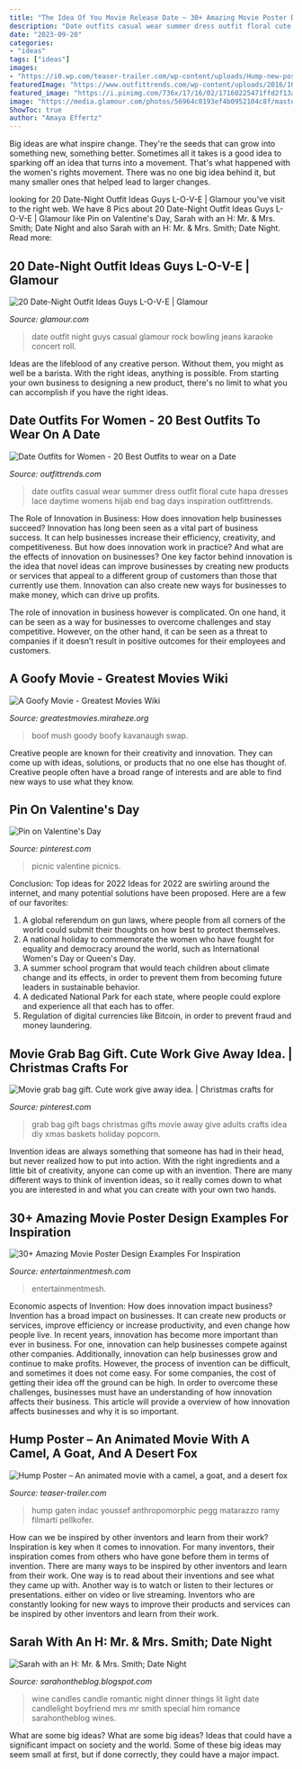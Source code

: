 ```yaml
---
title: "The Idea Of You Movie Release Date ~ 30+ Amazing Movie Poster Design Examples For Inspiration"
description: "Date outfits casual wear summer dress outfit floral cute hapa dresses lace daytime womens hijab end bag days inspiration outfittrends"
date: "2023-09-20"
categories:
- "ideas"
tags: ["ideas"]
images:
- "https://i0.wp.com/teaser-trailer.com/wp-content/uploads/Hump-new-poster.jpg?ssl=1"
featuredImage: "https://www.outfittrends.com/wp-content/uploads/2016/10/date-outfits-for-women9.jpg"
featured_image: "https://i.pinimg.com/736x/17/16/02/17160225471ffd2f13a2af45c917e9ef--picnic-ideas-picnics.jpg"
image: "https://media.glamour.com/photos/56964c0193ef4b0952104c8f/master/w_400,c_limit/fashion-2012-07-0717-03-date-night-outfit-ideas-ashley-madekwe_li.jpg"
ShowToc: true
author: "Amaya Effertz"
---
```



Big ideas are what inspire change. They're the seeds that can grow into something new, something better. Sometimes all it takes is a good idea to sparking off an idea that turns into a movement. That's what happened with the women's rights movement. There was no one big idea behind it, but many smaller ones that helped lead to larger changes.

	

		
looking for 20 Date-Night Outfit Ideas Guys L-O-V-E | Glamour you've visit to the right web. We have 8 Pics about 20 Date-Night Outfit Ideas Guys L-O-V-E | Glamour like Pin on Valentine&#039;s Day, Sarah with an H: Mr. &amp; Mrs. Smith; Date Night and also Sarah with an H: Mr. &amp; Mrs. Smith; Date Night. Read more:
		
    
## 20 Date-Night Outfit Ideas Guys L-O-V-E | Glamour

<img loading=lazy src="https://media.glamour.com/photos/56964c0193ef4b0952104c8f/master/w_400,c_limit/fashion-2012-07-0717-03-date-night-outfit-ideas-ashley-madekwe_li.jpg" onerror="this.onerror=null;this.src='https://tse4.mm.bing.net/th?id=OIP.qVsPNP6mI97FlX6FP8uUFgAAAA&amp;pid=15.1';" alt="20 Date-Night Outfit Ideas Guys L-O-V-E | Glamour">

_Source: glamour.com_

>date outfit night guys casual glamour rock bowling jeans karaoke concert roll. 

	

Ideas are the lifeblood of any creative person. Without them, you might as well be a barista. With the right ideas, anything is possible. From starting your own business to designing a new product, there's no limit to what you can accomplish if you have the right ideas.

    
## Date Outfits For Women - 20 Best Outfits To Wear On A Date

<img loading=lazy src="https://www.outfittrends.com/wp-content/uploads/2016/10/date-outfits-for-women9.jpg" onerror="this.onerror=null;this.src='https://tse3.mm.bing.net/th?id=OIP.0kggFG2QgucOxnJ0xZKBQwHaLK&amp;pid=15.1';" alt="Date Outfits for Women - 20 Best Outfits to wear on a Date">

_Source: outfittrends.com_

>date outfits casual wear summer dress outfit floral cute hapa dresses lace daytime womens hijab end bag days inspiration outfittrends. 

	

The Role of Innovation in Business: How does innovation help businesses succeed?
Innovation has long been seen as a vital part of business success. It can help businesses increase their efficiency, creativity, and competitiveness. But how does innovation work in practice? And what are the effects of innovation on businesses?
One key factor behind innovation is the idea that novel ideas can improve businesses by creating new products or services that appeal to a different group of customers than those that currently use them. Innovation can also create new ways for businesses to make money, which can drive up profits.

The role of innovation in business however is complicated. On one hand, it can be seen as a way for businesses to overcome challenges and stay competitive. However, on the other hand, it can be seen as a threat to companies if it doesn’t result in positive outcomes for their employees and customers.

    
## A Goofy Movie - Greatest Movies Wiki

<img loading=lazy src="https://static.miraheze.org/greatestmovieswiki/d/d3/On_the_open_rooooad.jpg" onerror="this.onerror=null;this.src='https://tse2.mm.bing.net/th?id=OIP.IT-8lg3zdM0K8g2gXmYFygHaLH&amp;pid=15.1';" alt="A Goofy Movie - Greatest Movies Wiki">

_Source: greatestmovies.miraheze.org_

>boof mush goody boofy kavanaugh swap. 

	

Creative people are known for their creativity and innovation. They can come up with ideas, solutions, or products that no one else has thought of. Creative people often have a broad range of interests and are able to find new ways to use what they know.

    
## Pin On Valentine&#039;s Day

<img loading=lazy src="https://i.pinimg.com/736x/17/16/02/17160225471ffd2f13a2af45c917e9ef--picnic-ideas-picnics.jpg" onerror="this.onerror=null;this.src='https://tse1.mm.bing.net/th?id=OIP.TO55nCOCk0aUc-1V1sEWXQHaFj&amp;pid=15.1';" alt="Pin on Valentine&#039;s Day">

_Source: pinterest.com_

>picnic valentine picnics. 

	

Conclusion: Top ideas for 2022
Ideas for 2022 are swirling around the internet, and many potential solutions have been proposed. Here are a few of our favorites: 
1. A global referendum on gun laws, where people from all corners of the world could submit their thoughts on how best to protect themselves. 
2. A national holiday to commemorate the women who have fought for equality and democracy around the world, such as International Women's Day or Queen's Day. 
3. A summer school program that would teach children about climate change and its effects, in order to prevent them from becoming future leaders in sustainable behavior. 
4. A dedicated National Park for each state, where people could explore and experience all that each has to offer. 
5. Regulation of digital currencies like Bitcoin, in order to prevent fraud and money laundering.

    
## Movie Grab Bag Gift. Cute Work Give Away Idea. | Christmas Crafts For

<img loading=lazy src="https://i.pinimg.com/originals/41/aa/03/41aa0357d21c4dea168ba0b8cea5e9f9.jpg" onerror="this.onerror=null;this.src='https://tse3.mm.bing.net/th?id=OIP.1ec7pfwKHQNmNon30K55YwHaJ6&amp;pid=15.1';" alt="Movie grab bag gift. Cute work give away idea. | Christmas crafts for">

_Source: pinterest.com_

>grab bag gift bags christmas gifts movie away give adults crafts idea diy xmas baskets holiday popcorn. 

	

Invention ideas are always something that someone has had in their head, but never realized how to put into action. With the right ingredients and a little bit of creativity, anyone can come up with an invention. There are many different ways to think of invention ideas, so it really comes down to what you are interested in and what you can create with your own two hands.

    
## 30+ Amazing Movie Poster Design Examples For Inspiration

<img loading=lazy src="https://www.entertainmentmesh.com/wp-content/uploads/2015/05/splice.jpg" onerror="this.onerror=null;this.src='https://tse1.mm.bing.net/th?id=OIP.KE_2Cgn-QQPYsCGMtyms2AHaK-&amp;pid=15.1';" alt="30+ Amazing Movie Poster Design Examples For Inspiration">

_Source: entertainmentmesh.com_

>entertainmentmesh. 

	

Economic aspects of Invention: How does innovation impact business?
Invention has a broad impact on businesses. It can create new products or services, improve efficiency or increase productivity, and even change how people live. In recent years, innovation has become more important than ever in business. For one, innovation can help businesses compete against other companies. Additionally, innovation can help businesses grow and continue to make profits. However, the process of invention can be difficult, and sometimes it does not come easy. For some companies, the cost of getting their idea off the ground can be high. In order to overcome these challenges, businesses must have an understanding of how innovation affects their business. This article will provide a overview of how innovation affects businesses and why it is so important.

    
## Hump Poster – An Animated Movie With A Camel, A Goat, And A Desert Fox

<img loading=lazy src="https://i0.wp.com/teaser-trailer.com/wp-content/uploads/Hump-new-poster.jpg?ssl=1" onerror="this.onerror=null;this.src='https://tse4.mm.bing.net/th?id=OIP.aBU8EAOcBIctBZhZlRgqOgHaK9&amp;pid=15.1';" alt="Hump Poster – An animated movie with a camel, a goat, and a desert fox">

_Source: teaser-trailer.com_

>hump gaten indac youssef anthropomorphic pegg matarazzo ramy filmarti pellkofer. 

	

How can we be inspired by other inventors and learn from their work?
Inspiration is key when it comes to innovation. For many inventors, their inspiration comes from others who have gone before them in terms of invention. There are many ways to be inspired by other inventors and learn from their work. One way is to read about their inventions and see what they came up with. Another way is to watch or listen to their lectures or presentations. either on video or live streaming. Inventors who are constantly looking for new ways to improve their products and services can be inspired by other inventors and learn from their work.

    
## Sarah With An H: Mr. &amp; Mrs. Smith; Date Night

<img loading=lazy src="http://3.bp.blogspot.com/-FyBys5q2sOI/UCBXQlO7d8I/AAAAAAAAC6M/aCNtX_-bUc4/s1600/candlelight_dinner_by_baciorek.jpg" onerror="this.onerror=null;this.src='https://tse4.mm.bing.net/th?id=OIP.vcFuYt3Y-QdHM4KViDHBEwHaKX&amp;pid=15.1';" alt="Sarah with an H: Mr. &amp; Mrs. Smith; Date Night">

_Source: sarahontheblog.blogspot.com_

>wine candles candle romantic night dinner things lit light date candlelight boyfriend mrs mr smith special him romance sarahontheblog wines. 

	

What are some big ideas?
What are some big ideas? Ideas that could have a significant impact on society and the world. Some of these big ideas may seem small at first, but if done correctly, they could have a major impact.

